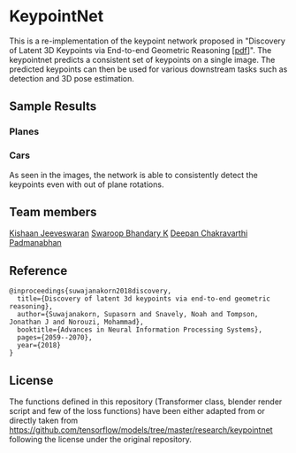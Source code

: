 # KeypointNet

This is a re-implementation of the keypoint network proposed in "Discovery of Latent 3D Keypoints via End-to-end Geometric Reasoning [[pdf](https://arxiv.org/pdf/1807.03146.pdf)]". The keypointnet predicts a consistent set of keypoints on a single image. The predicted keypoints can then be used for various downstream tasks such as detection and 3D pose estimation.  

## Sample Results

### Planes

### Cars

As seen in the images, the network is able to consistently detect the keypoints even with out of plane rotations. 

## Team members

[Kishaan Jeeveswaran](https://github.com/Kishaan)
[Swaroop Bhandary K](https://github.com/swaroop1904)
[Deepan Chakravarthi Padmanabhan](https://github.com/DeepanChakravarthiPadmanabhan)

## Reference

```
@inproceedings{suwajanakorn2018discovery,
  title={Discovery of latent 3d keypoints via end-to-end geometric reasoning},
  author={Suwajanakorn, Supasorn and Snavely, Noah and Tompson, Jonathan J and Norouzi, Mohammad},
  booktitle={Advances in Neural Information Processing Systems},
  pages={2059--2070},
  year={2018}
}
```
## License

The functions defined in this repository (Transformer class, blender render script and few of the loss functions) have been either adapted from or directly taken from https://github.com/tensorflow/models/tree/master/research/keypointnet following the license under the original repository. 
